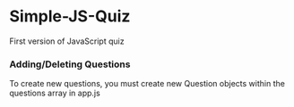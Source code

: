# Simple-JS-Quiz
First version of JavaScript quiz

### Adding/Deleting Questions

To create new questions, you must create new Question objects within the questions array in app.js
